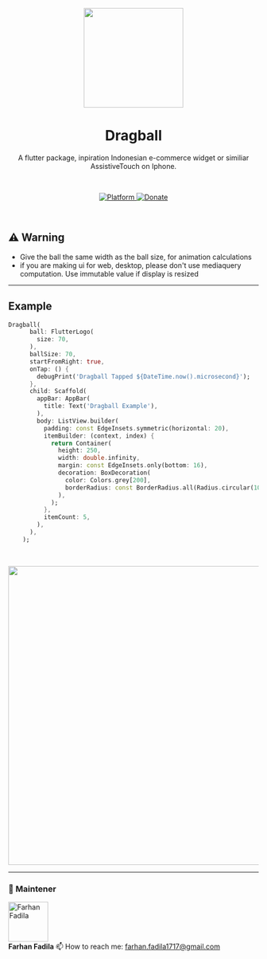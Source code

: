 <p align="center"><img src="https://github.com/farhanfadila1717/drag_ball/blob/master/display/drag_ball_cover.gif?raw=true" height="200"/></p>

<h1 align="center">Dragball</h1>

<p align="center">A flutter package, inpiration Indonesian e-commerce widget or similiar AssistiveTouch on Iphone.</p><br>

<p align="center">
  <a href="https://flutter.dev">
    <img src="https://img.shields.io/badge/Platform-Flutter-02569B?logo=flutter"
      alt="Platform" />
  </a>
  <a href="https://www.paypal.me/farhanfadila1717">
    <img src="https://img.shields.io/badge/Donate-PayPal-00457C?logo=paypal"
      alt="Donate" />
  </a>
</p><br>

## ⚠️ Warning
* Give the ball the same width as the ball size, for animation calculations
* if you are making ui for web, desktop, please don't use mediaquery computation. Use immutable value if display is resized

----

## Example
```dart
Dragball(
      ball: FlutterLogo(
        size: 70,
      ),
      ballSize: 70,
      startFromRight: true,
      onTap: () {
        debugPrint('Dragball Tapped ${DateTime.now().microsecond}');
      },
      child: Scaffold(
        appBar: AppBar(
          title: Text('Dragball Example'),
        ),
        body: ListView.builder(
          padding: const EdgeInsets.symmetric(horizontal: 20),
          itemBuilder: (context, index) {
            return Container(
              height: 250,
              width: double.infinity,
              margin: const EdgeInsets.only(bottom: 16),
              decoration: BoxDecoration(
                color: Colors.grey[200],
                borderRadius: const BorderRadius.all(Radius.circular(10)),
              ),
            );
          },
          itemCount: 5,
        ),
      ),
    );
```
<br>
<p><img src="https://github.com/farhanfadila1717/drag_ball/blob/master/display/dragball_example.gif?raw=true" height="600"/></p>

----

### 🚧 Maintener 
<a href="https://github.com/farhanfadila1717"><img src="https://avatars.githubusercontent.com/u/43161050?s=100" width="80px;" alt="Farhan Fadila"/></a><br>
**Farhan Fadila**
📫 How to reach me: farhan.fadila1717@gmail.com


